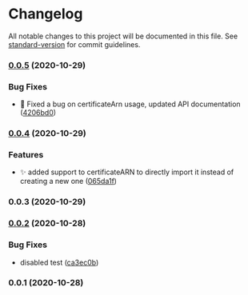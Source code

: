 # Changelog

All notable changes to this project will be documented in this file. See [standard-version](https://github.com/conventional-changelog/standard-version) for commit guidelines.

### [0.0.5](https://github.com/stermi/cdk-website/compare/v0.0.4...v0.0.5) (2020-10-29)


### Bug Fixes

* :bug: Fixed a bug on certificateArn usage, updated API documentation ([4206bd0](https://github.com/stermi/cdk-website/commit/4206bd042c9267e1aa2042642220ff1a95363351))

### [0.0.4](https://github.com/stermi/cdk-website/compare/v0.0.2...v0.0.4) (2020-10-29)


### Features

* :sparkles: added support to certificateARN to directly import it instead of creating a new one ([065da1f](https://github.com/stermi/cdk-website/commit/065da1f40fe34856fc70d5da216bf42ae60b93c0))

### 0.0.3 (2020-10-29)

### [0.0.2](https://github.com/stermi/cdk-website/compare/v0.0.1...v0.0.2) (2020-10-28)


### Bug Fixes

* disabled test ([ca3ec0b](https://github.com/stermi/cdk-website/commit/ca3ec0b1081af04c642d6467d93bd99d05232d3e))

### 0.0.1 (2020-10-28)
